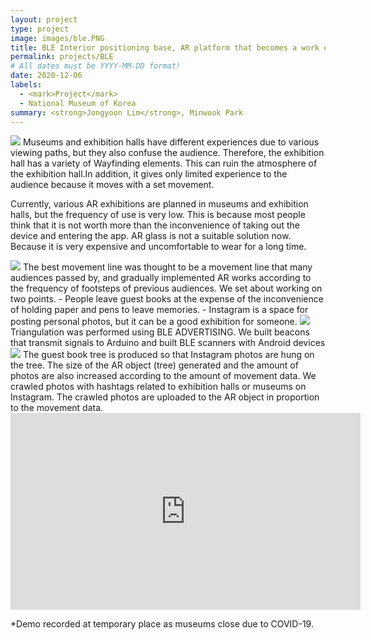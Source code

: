 ```yaml
---
layout: project
type: project
image: images/ble.PNG
title: BLE Interior positioning base, AR platform that becomes a work of Art
permalink: projects/BLE
# All dates must be YYYY-MM-DD format!
date: 2020-12-06
labels:
  - <mark>Project</mark>
  - National Museum of Korea
summary: <strong>Jongyoon Lim</strong>, Minwook Park
---
```


<img class="ui image" src="https://user-images.githubusercontent.com/55519519/169964567-45172479-6606-4e0d-a6ce-49880880754c.png">
Museums and exhibition halls have different experiences due to various viewing paths, but they also confuse the audience. Therefore, the exhibition hall has a variety of Wayfinding elements. This can ruin the atmosphere of the exhibition hall.In addition, it gives only limited experience to the audience because it moves with a set movement.

Currently, various AR exhibitions are planned in museums and exhibition halls, but the frequency of use is very low. This is because most people think that it is not worth more than the inconvenience of taking out the device and entering the app. AR glass is not a suitable solution now. Because it is very expensive and uncomfortable to wear for a long time.

<img class="ui image" src="https://user-images.githubusercontent.com/55519519/169965061-7edaf2f8-bde0-446e-ba5e-eaf77ab041c1.png">
The best movement line was thought to be a movement line that many audiences passed by, and gradually implemented AR works according to the frequency of footsteps of previous audiences. We set about working on two points.
- People leave guest books at the expense of the inconvenience of holding paper and pens to leave memories.
- Instagram is a space for posting personal photos, but it can be a good exhibition for someone.

<img class="ui image" src="https://user-images.githubusercontent.com/55519519/169963139-d175ae9f-1e99-437e-8ec0-62884c9620ce.png">
Triangulation was performed using BLE ADVERTISING. We built beacons that transmit signals to Arduino and built BLE scanners with Android devices

<img class="ui image" src="https://user-images.githubusercontent.com/55519519/169965258-c70cc2a8-b139-4d13-926e-34eabf4dd35f.png">
The guest book tree is produced so that Instagram photos are hung on the tree. The size of the AR object (tree) generated and the amount of photos are also increased according to the amount of movement data. We crawled photos with hashtags related to exhibition halls or museums on Instagram. The crawled photos are uploaded to the AR object in proportion to the movement data.


<iframe width="560" height="315" src="https://www.youtube.com/embed/EeVNgkGrr6k" title="YouTube video player" frameborder="0" allow="accelerometer; autoplay; clipboard-write; encrypted-media; gyroscope; picture-in-picture" allowfullscreen></iframe>















*Demo recorded at temporary place as museums close due to COVID-19.
<br><br><br><br><br><br><br>

